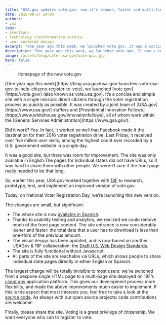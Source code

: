 ```yaml
---
title: "USA.gov updates vote.gov: now it’s leaner, faster and multi-lingual"
date: 2016-09-27 14:00
authors:
- yoz
tags:
- elections
- technology transformation service
- user centered design
excerpt: "One year ago this week, we launched vote.gov. It was a concise and simple site with a single mission: direct citizens through the voter registration process as quickly as possible. Today, on National Voter Registration Day, we're launching this new version."
description: "One year ago this week, we launched vote.gov. It was a concise and simple site with a single mission: direct citizens through the voter registration process as quickly as possible. Today, on National Voter Registration Day, we're launching this new version."
image: /assets/blog/vote-usa-gov/vote-gov.jpg
hero: false
---
```

<figure>
  <img src="{{site.baseurl}}{{page.image}}" alt="">
  <figcaption>Homepage of the new vote.gov</figcaption>
</figure>
[One year ago this
week](https://blog.usa.gov/usa-gov-launches-vote-usa-gov-to-help-citizens-register-to-vote), we launched [vote.gov](https://vote.gov/) (also known as vote.usa.gov). It’s a concise and simple site with a single mission: direct citizens through the voter registration process as quickly as possible. It was created by a joint team of [USA.gov](https://www.usa.gov/) staffers and [Presidential Innovation Fellows](https://www.whitehouse.gov/innovationfellows), all of whom work within the [General Services Administration](https://www.gsa.gov/).

Did it work? Yes. In fact, it worked *so* well that Facebook made it the destination for their 2016 voter registration drive. Last Friday, it received over five million user visits, among the highest count ever recorded by a U.S. government website in a single day.

It was a good site, but there was room for improvement. The site was only available in English.The pages for individual states did not have URLs, so it was hard to share them with other people. We weren’t sure if the front page really needed to be that long.

So, earlier this year, USA.gov worked together with [18F](https://18f.gsa.gov/) to research, prototype, test, and implement an improved version of vote.gov.

Today, on National Voter Registration Day, we’re launching this new version.

The changes are small, but significant:

-   The whole site is now [available in Spanish](https://vote.gov/es/).
-   Thanks to usability testing and analytics, we realized we could remove much of the front page content. The site entrance is now considerably leaner and faster: the total data that a user has to download is less than one-third of the previous amount.
-   The visual design has been updated, and is now based on another USAGov & 18F collaboration: the [Draft U.S. Web Design Standards](https://standards.usa.gov/).
-   The site is fully functional without Javascript.
-   All parts of the site are reachable via URLs, which allows people to share individual state pages directly in either English or Spanish.

The largest change will be totally invisible to most users: we’ve switched from a bespoke single HTML page to a multi-page site deployed on 18F’s [cloud.gov](https://cloud.gov/) application platform. This gives our development process more flexibility, and made the above improvements much easier to implement. If this is the aspect that most interests you, feel free to take a look at the [source code](https://github.com/18F/vote-gov/). As always with our open source projects: code contributions are welcome!

Finally, please share the site. Voting is a great privilege of citizenship. We want everyone who can to register to vote.
